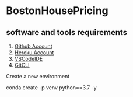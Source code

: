 # BostonHousePricing
## software and tools requirements
1. [Github Account](https://www.github.com)
2. [Heroku Account](https://www.heroku.com)
3. [VSCodeIDE](https://www.visualstudio.com)
4. [GitCLI](https://https://git-scm.com/book/en/v2/Getting-Started-The-Command-Line)

Create a new environment

conda create -p venv python==3.7 -y



